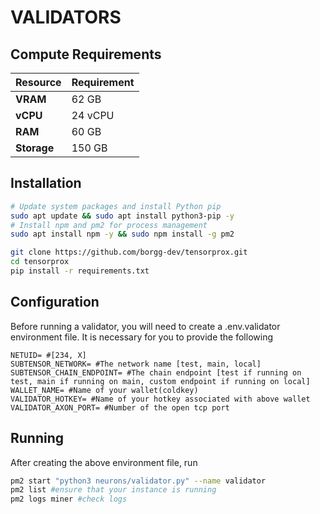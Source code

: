 # **VALIDATORS**

## Compute Requirements

| Resource      | Requirement       |
|---------------|-------------------|
| **VRAM**      | 62 GB             |
| **vCPU**      | 24 vCPU           |
| **RAM**       | 60 GB             |
| **Storage**   | 150 GB            |

## Installation

```bash
# Update system packages and install Python pip
sudo apt update && sudo apt install python3-pip -y
# Install npm and pm2 for process management
sudo apt install npm -y && sudo npm install -g pm2 
```

```bash
git clone https://github.com/borgg-dev/tensorprox.git
cd tensorprox
pip install -r requirements.txt
```

## Configuration

Before running a validator, you will need to create a .env.validator environment file. It is necessary for you to provide the following 

```text
NETUID= #[234, X]
SUBTENSOR_NETWORK= #The network name [test, main, local]
SUBTENSOR_CHAIN_ENDPOINT= #The chain endpoint [test if running on test, main if running on main, custom endpoint if running on local] 
WALLET_NAME= #Name of your wallet(coldkey) 
VALIDATOR_HOTKEY= #Name of your hotkey associated with above wallet
VALIDATOR_AXON_PORT= #Number of the open tcp port
```

## Running

After creating the above environment file, run 

```bash
pm2 start "python3 neurons/validator.py" --name validator
pm2 list #ensure that your instance is running
pm2 logs miner #check logs
```

